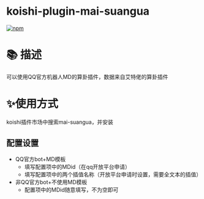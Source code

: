 # koishi-plugin-mai-suangua

[![npm](https://img.shields.io/npm/v/koishi-plugin-mai-suangua?style=flat-square)](https://www.npmjs.com/package/koishi-plugin-mai-suangua)

# 📚 描述
可以使用QQ官方机器人MD的算卦插件，数据来自艾特佬的算卦插件
# ✨使用方式

koishi插件市场中搜索mai-suangua，并安装

## 配置设置
- QQ官方bot+MD模板
    - 填写配置项中的MDid（在qq开放平台申请）
    - 填写配置项中的两个插值名称（开放平台申请时设置，需要全文本的插值）
- 非QQ官方bot+不使用MD模板
    - 配置项中的MDid随意填写，不为空即可